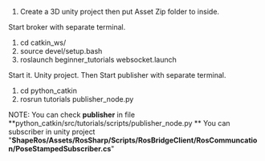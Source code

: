 1) Create a 3D unity project then put Asset Zip folder to inside. 

Start broker with separate terminal.
1) cd catkin_ws/ 
2) source devel/setup.bash 
3) roslaunch beginner_tutorials websocket.launch 

Start it. Unity project. Then Start publisher with separate terminal.
1) cd python_catkin
2) rosrun tutorials publisher_node.py

NOTE: You can check **publisher** in file **python_catkin/src/tutorials/scripts/publisher_node.py
**
You can subscriber in unity project "**ShapeRos/Assets/RosSharp/Scripts/RosBridgeClient/RosCommuncation/PoseStampedSubscriber.cs**"
